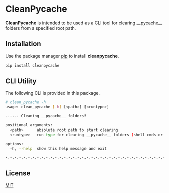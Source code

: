 # CleanPycache

**CleanPycache** is intended to be used as a CLI tool for clearing \_\_pycache\_\_ folders from a specified root path.

## Installation

Use the package manager [pip](https://pip.pypa.io/en/stable/) to install **cleanpycache**.

```bash
pip install cleanpycache
```

## CLI Utility

The following CLI is provided in this package.

```bash
# clean_pycache -h
usage: clean_pycache [-h] [<path>] [<runtype>]

-.-.-. Cleaning __pycache__ folders!

positional arguments:
  <path>      absolute root path to start clearing
  <runtype>   run type for clearing __pycache__ folders (shell cmds or native python)

options:
  -h, --help  show this help message and exit

-.-.-.-.-.-.-.-.-.-.-.-.-.-.-.-.-.-.-.-.-.-.-.-.-.-.-.-.-.-.-.-.-.-.-.-.-.-.-.-.
```


## License

[MIT](https://choosealicense.com/licenses/mit/)

